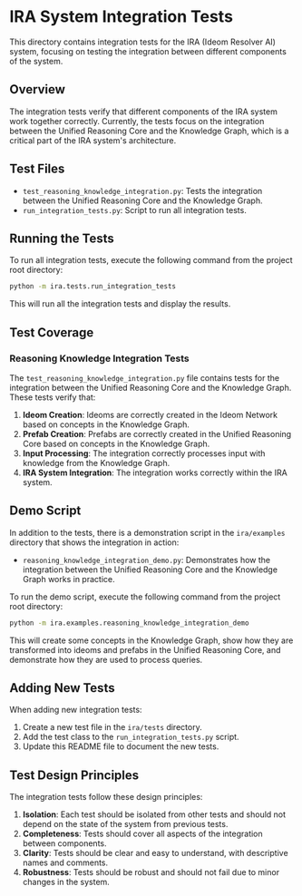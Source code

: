 # IRA System Integration Tests

This directory contains integration tests for the IRA (Ideom Resolver AI) system, focusing on testing the integration between different components of the system.

## Overview

The integration tests verify that different components of the IRA system work together correctly. Currently, the tests focus on the integration between the Unified Reasoning Core and the Knowledge Graph, which is a critical part of the IRA system's architecture.

## Test Files

- `test_reasoning_knowledge_integration.py`: Tests the integration between the Unified Reasoning Core and the Knowledge Graph.
- `run_integration_tests.py`: Script to run all integration tests.

## Running the Tests

To run all integration tests, execute the following command from the project root directory:

```bash
python -m ira.tests.run_integration_tests
```

This will run all the integration tests and display the results.

## Test Coverage

### Reasoning Knowledge Integration Tests

The `test_reasoning_knowledge_integration.py` file contains tests for the integration between the Unified Reasoning Core and the Knowledge Graph. These tests verify that:

1. **Ideom Creation**: Ideoms are correctly created in the Ideom Network based on concepts in the Knowledge Graph.
2. **Prefab Creation**: Prefabs are correctly created in the Unified Reasoning Core based on concepts in the Knowledge Graph.
3. **Input Processing**: The integration correctly processes input with knowledge from the Knowledge Graph.
4. **IRA System Integration**: The integration works correctly within the IRA system.

## Demo Script

In addition to the tests, there is a demonstration script in the `ira/examples` directory that shows the integration in action:

- `reasoning_knowledge_integration_demo.py`: Demonstrates how the integration between the Unified Reasoning Core and the Knowledge Graph works in practice.

To run the demo script, execute the following command from the project root directory:

```bash
python -m ira.examples.reasoning_knowledge_integration_demo
```

This will create some concepts in the Knowledge Graph, show how they are transformed into ideoms and prefabs in the Unified Reasoning Core, and demonstrate how they are used to process queries.

## Adding New Tests

When adding new integration tests:

1. Create a new test file in the `ira/tests` directory.
2. Add the test class to the `run_integration_tests.py` script.
3. Update this README file to document the new tests.

## Test Design Principles

The integration tests follow these design principles:

1. **Isolation**: Each test should be isolated from other tests and should not depend on the state of the system from previous tests.
2. **Completeness**: Tests should cover all aspects of the integration between components.
3. **Clarity**: Tests should be clear and easy to understand, with descriptive names and comments.
4. **Robustness**: Tests should be robust and should not fail due to minor changes in the system.